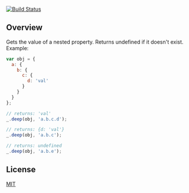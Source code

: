 [![Build Status](https://travis-ci.org/practicalmeteor/meteor-underscore-deep.svg?branch=master)](https://travis-ci.org/practicalmeteor/meteor-underscore-deep)

## Overview

Gets the value of a nested property. Returns undefined if it doesn't exist. Example:

```javascript
var obj = {
  a: {
    b: {
      c: {
        d: 'val'
      }
    }
  }
};

// returns: 'val'
_.deep(obj, 'a.b.c.d'); 

// returns: {d: 'val'}
_.deep(obj, 'a.b.c');

// returns: undefined
_.deep(obj, 'a.b.e');
```

## License
[MIT](https://github.com/practicalmeteor/meteor-underscore-deep/blob/master/LICENSE.txt)
